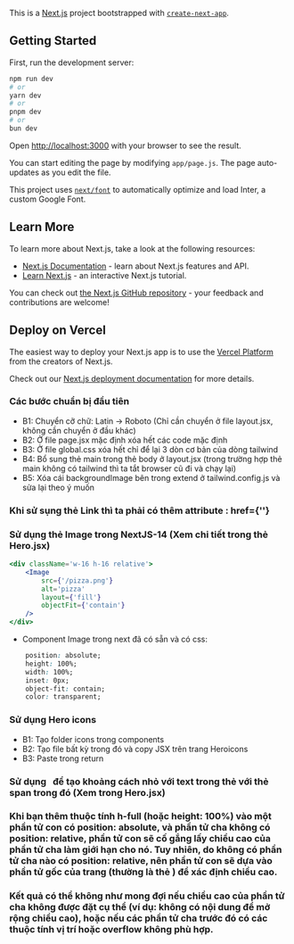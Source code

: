 This is a [Next.js](https://nextjs.org/) project bootstrapped with [`create-next-app`](https://github.com/vercel/next.js/tree/canary/packages/create-next-app).

## Getting Started

First, run the development server:

```bash
npm run dev
# or
yarn dev
# or
pnpm dev
# or
bun dev
```

Open [http://localhost:3000](http://localhost:3000) with your browser to see the result.

You can start editing the page by modifying `app/page.js`. The page auto-updates as you edit the file.

This project uses [`next/font`](https://nextjs.org/docs/basic-features/font-optimization) to automatically optimize and load Inter, a custom Google Font.

## Learn More

To learn more about Next.js, take a look at the following resources:

- [Next.js Documentation](https://nextjs.org/docs) - learn about Next.js features and API.
- [Learn Next.js](https://nextjs.org/learn) - an interactive Next.js tutorial.

You can check out [the Next.js GitHub repository](https://github.com/vercel/next.js/) - your feedback and contributions are welcome!

## Deploy on Vercel

The easiest way to deploy your Next.js app is to use the [Vercel Platform](https://vercel.com/new?utm_medium=default-template&filter=next.js&utm_source=create-next-app&utm_campaign=create-next-app-readme) from the creators of Next.js.

Check out our [Next.js deployment documentation](https://nextjs.org/docs/deployment) for more details.

### Các bước chuẩn bị đầu tiên
- B1: Chuyển cỡ chữ: Latin -> Roboto (Chỉ cần chuyển ở file layout.jsx, không cần chuyển ở đầu khác)
- B2: Ở file page.jsx mặc định xóa hết các code mặc định 
- B3: Ở file global.css xóa hết chỉ để lại 3 dòn cơ bản của dòng tailwind
- B4: Bổ sung thẻ main trong thẻ body ở layout.jsx (trong trường hợp thẻ main không có tailwind thì ta tắt browser cũ đi và chạy lại)
- B5: Xóa cái backgroundImage bên trong extend ở tailwind.config.js và sửa lại theo ý muốn
### Khi sử sụng thẻ Link thì ta phải có thêm attribute : href={''}

### Sử dụng thẻ Image trong NextJS-14 (Xem chi tiết trong thẻ Hero.jsx)

```jsx
<div className='w-16 h-16 relative'>
    <Image 
        src={'/pizza.png'} 
        alt='pizza'
        layout={'fill'}
        objectFit={'contain'}
    />
</div>
```

- Component Image trong next đã có sẵn và có css: 

```css
    position: absolute;
    height: 100%;
    width: 100%;
    inset: 0px;
    object-fit: contain;
    color: transparent;
```

### Sử dụng Hero icons 
- B1: Tạo folder icons trong components
- B2: Tạo file bất kỳ trong đó và copy JSX trên trang Heroicons
- B3: Paste trong return

### Sử dụng &nbsp; để tạo khoảng cách nhỏ với text trong thẻ với thẻ span trong đó (Xem trong Hero.jsx)

### Khi bạn thêm thuộc tính h-full (hoặc height: 100%) vào một phần tử con có position: absolute, và phần tử cha không có position: relative, phần tử con sẽ cố gắng lấy chiều cao của phần tử cha làm giới hạn cho nó. Tuy nhiên, do không có phần tử cha nào có position: relative, nên phần tử con sẽ dựa vào phần tử gốc của trang (thường là thẻ <body>) để xác định chiều cao.

### Kết quả có thể không như mong đợi nếu chiều cao của phần tử cha không được đặt cụ thể (ví dụ: không có nội dung để mở rộng chiều cao), hoặc nếu các phần tử cha trước đó có các thuộc tính vị trí hoặc overflow không phù hợp.
